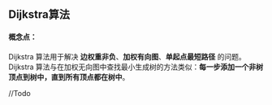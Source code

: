 ## Dijkstra算法

#### 概念点：
Dijkstra 算法用于解决 **边权重非负**、**加权有向图**、**单起点最短路径** 的问题。 
Dijkstra 算法与在加权无向图中查找最小生成树的方法类似：**每一步添加一个非树顶点到树中，直到所有顶点都在树中**。

//Todo
